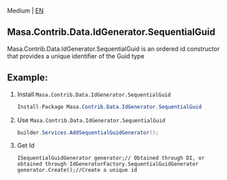 ﻿Medium | [EN](README.md)

## Masa.Contrib.Data.IdGenerator.SequentialGuid

Masa.Contrib.Data.IdGenerator.SequentialGuid is an ordered id constructor that provides a unique identifier of the Guid type

## Example:

1. Install `Masa.Contrib.Data.IdGenerator.SequentialGuid`

     ````c#
     Install-Package Masa.Contrib.Data.IdGenerator.SequentialGuid
     ````

2. Use `Masa.Contrib.Data.IdGenerator.SequentialGuid`

     ```` C#
     builder.Services.AddSequentialGuidGenerator();
     ````

3. Get Id

     ````
     ISequentialGuidGenerator generator;// Obtained through DI, or obtained through IdGeneratorFactory.SequentialGuidGenerator
     generator.Create();//Create a unique id
     ````